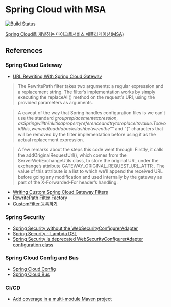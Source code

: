 # Spring Cloud with MSA

[![Build Status](https://app.travis-ci.com/safecornerscoffee/spring-cloud-with-msa.svg?branch=master)](https://app.travis-ci.com/safecornerscoffee/spring-cloud-with-msa)


[Spring Cloud로 개발하는 마이크로서비스 애플리케이션(MSA)](https://www.inflearn.com/course/%EC%8A%A4%ED%94%84%EB%A7%81-%ED%81%B4%EB%9D%BC%EC%9A%B0%EB%93%9C-%EB%A7%88%EC%9D%B4%ED%81%AC%EB%A1%9C%EC%84%9C%EB%B9%84%EC%8A%A4/)

## References

### Spring Cloud Gateway
- [URL Rewriting With Spring Cloud Gateway](https://www.springcloud.io/post/2022-03/spring-cloud-gateway-url-rewriting/)
> The RewritePath filter takes two arguments: a regular expression and a replacement string. The filter’s implementation works by simply executing the replaceAll() method on the request’s URI, using the provided parameters as arguments.

> A caveat of the way that Spring handles configuration files is we can’t use the standard ${group} replacement expression, as Spring will think it is a property reference and try to replace its value. To avoid this, we need to add a backslash between the “$” and “{” characters that will be removed by the filter implementation before using it as the actual replacement expression.

> A few remarks about the steps this code went through: Firstly, it calls the addOriginalRequestUrl(), which comes from the ServerWebExchangeUtils class, to store the original URL under the exchange’s attribute GATEWAY_ORIGINAL_REQUEST_URL_ATTR . The value of this attribute is a list to which we’ll append the received URL before going any modification and used internally by the gateway as part of the X-Forwarded-For header’s handling.
- [Writing Custom Spring Cloud Gateway Filters](https://www.baeldung.com/spring-cloud-custom-gateway-filters)
- [RewritePath Filter Factory](https://docs.spring.io/spring-cloud-gateway/docs/current/reference/html/#the-rewritepath-gatewayfilter-factory)
- [CustomFilter 등록하기](https://wonit.tistory.com/500)

### Spring Security
- [Spring Security without the WebSecurityConfigurerAdapter](https://spring.io/blog/2022/02/21/spring-security-without-the-websecurityconfigureradapter)
- [Spring Security - Lambda DSL](https://spring.io/blog/2019/11/21/spring-security-lambda-dsl)
- [Spring Security is deprecated WebSecurityConfigurerAdapter configuration class](https://www.mo4tech.com/spring-security-is-deprecated-websecurityconfigureradapter-configuration-class.html)

### Spring Cloud Config and Bus
- [Spring Cloud Config](https://docs.spring.io/spring-cloud-config/docs/current/reference/html/)
- [Spring Cloud Bus](https://docs.spring.io/spring-cloud-bus/docs/current/reference/html/)

### CI/CD
- [Add coverage in a multi-module Maven project](https://docs.sonarcloud.io/enriching/test-coverage/java-test-coverage/)